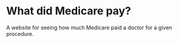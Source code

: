 # What did Medicare pay?

A website for seeing how much Medicare paid a doctor for a given procedure.
